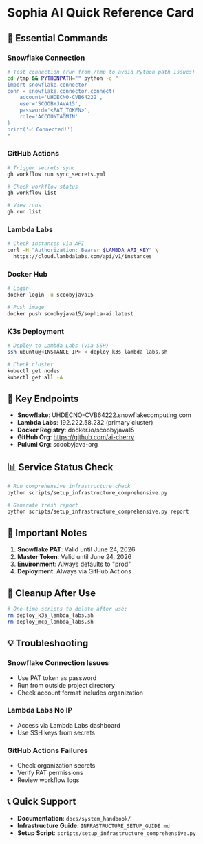 # Sophia AI Quick Reference Card

## 🚀 Essential Commands

### Snowflake Connection
```bash
# Test connection (run from /tmp to avoid Python path issues)
cd /tmp && PYTHONPATH="" python -c "
import snowflake.connector
conn = snowflake.connector.connect(
    account='UHDECNO-CVB64222',
    user='SCOOBYJAVA15',
    password='<PAT_TOKEN>',
    role='ACCOUNTADMIN'
)
print('✅ Connected!')
"
```

### GitHub Actions
```bash
# Trigger secrets sync
gh workflow run sync_secrets.yml

# Check workflow status
gh workflow list

# View runs
gh run list
```

### Lambda Labs
```bash
# Check instances via API
curl -H "Authorization: Bearer $LAMBDA_API_KEY" \
  https://cloud.lambdalabs.com/api/v1/instances
```

### Docker Hub
```bash
# Login
docker login -u scoobyjava15

# Push image
docker push scoobyjava15/sophia-ai:latest
```

### K3s Deployment
```bash
# Deploy to Lambda Labs (via SSH)
ssh ubuntu@<INSTANCE_IP> < deploy_k3s_lambda_labs.sh

# Check cluster
kubectl get nodes
kubectl get all -A
```

## 🔑 Key Endpoints

- **Snowflake**: UHDECNO-CVB64222.snowflakecomputing.com
- **Lambda Labs**: 192.222.58.232 (primary cluster)
- **Docker Registry**: docker.io/scoobyjava15
- **GitHub Org**: https://github.com/ai-cherry
- **Pulumi Org**: scoobyjava-org

## 📊 Service Status Check

```bash
# Run comprehensive infrastructure check
python scripts/setup_infrastructure_comprehensive.py

# Generate fresh report
python scripts/setup_infrastructure_comprehensive.py report
```

## 🚨 Important Notes

1. **Snowflake PAT**: Valid until June 24, 2026
2. **Master Token**: Valid until June 24, 2026
3. **Environment**: Always defaults to "prod"
4. **Deployment**: Always via GitHub Actions

## 🧹 Cleanup After Use

```bash
# One-time scripts to delete after use:
rm deploy_k3s_lambda_labs.sh
rm deploy_mcp_lambda_labs.sh
```

## 💡 Troubleshooting

### Snowflake Connection Issues
- Use PAT token as password
- Run from outside project directory
- Check account format includes organization

### Lambda Labs No IP
- Access via Lambda Labs dashboard
- Use SSH keys from secrets

### GitHub Actions Failures
- Check organization secrets
- Verify PAT permissions
- Review workflow logs

## 📞 Quick Support

- **Documentation**: `docs/system_handbook/`
- **Infrastructure Guide**: `INFRASTRUCTURE_SETUP_GUIDE.md`
- **Setup Script**: `scripts/setup_infrastructure_comprehensive.py` 